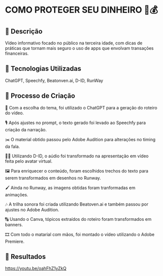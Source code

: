 
# COMO PROTEGER SEU DINHEIRO 🔐💰

## 📒 Descrição
Vídeo informativo focado no público na terceira idade, com dicas de práticas que tornam mais seguro o uso de apps que envolvam transações financeiras.

## 🤖 Tecnologias Utilizadas
ChatGPT, Speechfy, Beatonven.ai, D-ID, RunWay

## 🧐 Processo de Criação
📝 Com a escolha do tema, foi utilizado o ChatGPT para a geração do roteiro do vídeo.

🎙️ Após ajustes no prompt, o texto gerado foi levado ao Speechfy para criação da narração.

✂️ O material obtido passou pelo Adobe Audition para alterações no timing da fala.

👩🏼 Utilizando D-ID, o aúdio foi transformado na apresentação em vídeo feita pelo avatar virtual.

🖼️ Para enriquecer o conteúdo, foram escolhidos trechos do texto para serem transformados em desenhos no Runway.

🖌️ Ainda no Runway, as imagens obtidas foram tranformadas em animações.

🎶 A trilha sonora foi criada utilizando Beatoven.ai e também passou por ajustes no Adobe Audition.

🔠 Usando o Canva, tópicos extraídos do roteiro foram transformados em banners.

🎞️ Com todo o matarial com mãos, foi montado o vídeo utilizando o Adobe Premiere.

## 🚀 Resultados
https://youtu.be/oahFhZ1yZkQ



